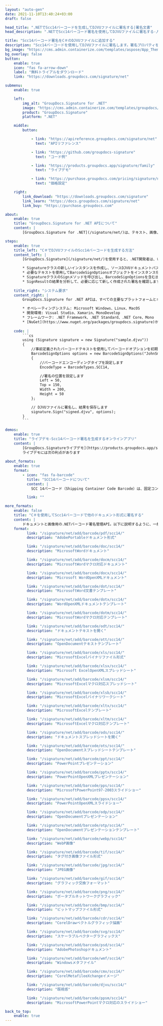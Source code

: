 ```yaml
---
layout: "auto-gen"
date: 2021-11-10T13:40:24+03:00
draft: false

head_title: ".NETでScc14バーコードを生成してDJVUファイルに署名する|署名文書"
head_description: ".NETでScc14バーコード署名を使用してDJVUファイルに署名する-人気のあるビジネスドキュメントや画像ファイル形式にバーコードを追加する."

title: "Scc14バーコード署名をC＃のDJVUファイルに追加する"
description: "Scc14バーコードを使用してDJVUファイルに署名します。署名プロパティを操作し、ニーズに合ったドキュメント内で高度な署名オプションを設定します."
bg_image: "https://cms.admin.containerize.com/templates/aspose/App_Themes/V3/images/bg/header1.png"
bg_overlay: false
button:
    enable: true
    icon: "fas fa-arrow-down"
    label: "無料トライアルをダウンロード"
    link: "https://downloads.groupdocs.com/signature/net"

submenu:
    enable: true

    left:
        img_alt: "GroupDocs.Signature for .NET"
        image: "https://cms.admin.containerize.com/templates/groupdocs/images/product-logos/90x90-noborder/groupdocs-signature-net.png"
        product: "GroupDocs.Signature"
        platform: ".NET"

    middle:
        button:

            - link: "https://apireference.groupdocs.com/signature/net"
              text: "APIリファレンス"

            - link: "https://github.com/groupdocs-signature"
              text: "コード例"

            - link: "https://products.groupdocs.app/signature/family"
              text: "ライブデモ"

            - link: "https://purchase.groupdocs.com/pricing/signature/net"
              text: "価格設定"

    right:
        link_download: "https://downloads.groupdocs.com/signature"
        link_learn: "https://docs.groupdocs.com/signature/net"
        link_buy: "https://purchase.groupdocs.com"

about:
    enable: true
    title: "GroupDocs.Signature for .NET APIについて"
    content: |
        [GroupDocs.Signature for .NET](/signature/net/)は、テキスト、画像、バーコード、スタンプ、フォームフィールド、QRコード、メタデータなどのさまざまな署名タイプを使用してデジタルドキュメントに電子署名するネイティブ.NETAPIです。ユーザーは、PDF、Microsoft Word、Excelワークシート、PowerPointプレゼンテーション、Adobe Photoshop、メタファイル、および画像ファイル形式内のデジタル署名を追加、編集、検証、削除、および検索でき、必要に応じて署名プロパティをカスタマイズするための追加サポートがあります。

steps:
    enable: true
    title_left: "C＃でDJVUファイルのScc14バーコードを生成する方法"
    content_left: |
        [GroupDocs.Signature](/signature/net/)を使用すると、.NET開発者は、いくつかの簡単な手順を実行することで、アプリケーション内のDJVUファイルにScc14バーコードを簡単に追加できます。

        * Signatureクラスの新しいインスタンスを作成し、ソースDJVUドキュメントパスをコンストラクターパラメーターとして渡します。
        * 必要なテキストを使用してBarcodeSignOptionsオブジェクトをインスタンス化し、EncodeTypeプロパティをSCC14に設定します。
        * SignatureクラスのSignメソッドを呼び出し、BarcodeSignOptionsを含む出力DJVUファイル名を渡します。
        * SignResultの結果を分析して、必要に応じて新しく作成された署名を確認します。
        
    title_right: "システム要求"
    content_right: |
        GroupDocs.Signature for .NET APIは、すべての主要なプラットフォームとオペレーティングシステムでサポートされています。以下のコードを実行する前に、システムに次の前提条件がインストールされていることを確認してください。

        * オペレーティングシステム: Microsoft Windows、Linux、MacOS
        * 開発環境: Visual Studio、Xamarin、MonoDevelop
        * フレームワーク: .NET Framework、.NET Standard、.NET Core、Mono
        * [NuGet](https://www.nuget.org/packages/groupdocs.signature)からGroupDocs.Signaturefor.NETの最新バージョンをダウンロードします
        
    code: |
        ```cs
        using (Signature signature = new Signature("sample.djvu"))
        {
            //事前定義されたバーコードテキストを使用してバーコードオプションを初期化します
            BarcodeSignOptions options = new BarcodeSignOptions("JohnSmith")
            {
                //バーコードエンコーディングタイプを設定します
                EncodeType = BarcodeTypes.SCC14,

                //署名の位置を設定します
                Left = 50,
                Top = 150,
                Width = 200,
                Height = 50
            };

            // DJVUファイルに署名し、結果を保存します 
            signature.Sign("signed.djvu", options);
        }
        ```
        
demos:
    enable: true
    title: "ライブデモ-Scc14バーコード署名を生成するオンラインアプリ"
    content: |
        [GroupDocs.Signatureライブデモ](https://products.groupdocs.app/signature/family)サイトにアクセスして、Scc14バーコードをDJVUファイルに今すぐ追加してください。  
        ライブデモには次の利点があります
        
about_formats:
    enable: true
    format:
        - icon: "fas fa-barcode"
          title: "SCC14バーコードについて"
          content: |
            SCC 14バーコード（Shipping Container Code Barcode）は、固定コンテンツの輸送コンテナに割り当てられた14桁の番号です。

          link: ""

more_formats:
    enable: false
    title: "C＃を使用してScc14バーコードで他のドキュメント形式に署名する"
    content: |
        ドキュメントと画像用の.NETバーコード署名管理API。以下に説明するように、一般的なファイル形式のいくつかにバーコード署名を追加します。
    format: 
          link: "/signature/net/add/barcode/pdf/scc14/"
          description: "AdobePortableドキュメント形式"

          link: "/signature/net/add/barcode/doc/scc14/"
          description: "MicrosoftWordドキュメント"

          link: "/signature/net/add/barcode/docm/scc14/"
          description: "MicrosoftWordマクロ対応ドキュメント"

          link: "/signature/net/add/barcode/docx/scc14/"
          description: "Microsoft WordOpenXMLドキュメント"

          link: "/signature/net/add/barcode/dot/scc14/"
          description: "MicrosoftWord文書テンプレート"

          link: "/signature/net/add/barcode/dotx/scc14/"
          description: "WordOpenXMLドキュメントテンプレート"

          link: "/signature/net/add/barcode/dotm/scc14/"
          description: "MicrosoftWordマクロ対応テンプレート"       

          link: "/signature/net/add/barcode/odt/scc14/"
          description: "ドキュメントテキストを開く"

          link: "/signature/net/add/barcode/ott/scc14/"
          description: "OpenDocumentテキストテンプレート"

          link: "/signature/net/add/barcode/xls/scc14/"
          description: "MicrosoftExcelバイナリファイル形式"

          link: "/signature/net/add/barcode/xlsx/scc14/"
          description: "Microsoft ExcelOpenXMLスプレッドシート"

          link: "/signature/net/add/barcode/xlsm/scc14/"
          description: "MicrosoftExcelマクロ対応スプレッドシート"

          link: "/signature/net/add/barcode/xlsb/scc14/"
          description: "MicrosoftExcelバイナリワークシート"

          link: "/signature/net/add/barcode/xltx/scc14/"
          description: "MicrosoftExcelテンプレート"

          link: "/signature/net/add/barcode/xltm/scc14/"
          description: "MicrosoftExcelマクロ対応テンプレート"

          link: "/signature/net/add/barcode/ods/scc14/"
          description: "ドキュメントスプレッドシートを開く"

          link: "/signature/net/add/barcode/ots/scc14/"
          description: "OpenDocumentスプレッドシートテンプレート"

          link: "/signature/net/add/barcode/ppt/scc14/"
          description: "PowerPointプレゼンテーション"

          link: "/signature/net/add/barcode/pptx/scc14/"
          description: "PowerPointOpenXMLプレゼンテーション"

          link: "/signature/net/add/barcode/pps/scc14/"
          description: "MicrosoftPowerPoint97-2003スライドショー"

          link: "/signature/net/add/barcode/ppsx/scc14/"
          description: "PowerPointOpenXMLスライドショー"                              

          link: "/signature/net/add/barcode/odp/scc14/"
          description: "OpenDocumentプレゼンテーション"

          link: "/signature/net/add/barcode/otp/scc14/"
          description: "OpenDocumentプレゼンテーションテンプレート"

          link: "/signature/net/add/barcode/webp/scc14/"
          description: "WebP画像"

          link: "/signature/net/add/barcode/tif/scc14/"
          description: "タグ付き画像ファイル形式"

          link: "/signature/net/add/barcode/jpg/scc14/"
          description: "JPEG画像"

          link: "/signature/net/add/barcode/gif/scc14/"
          description: "グラフィック交換フォーマット"

          link: "/signature/net/add/barcode/png/scc14/"
          description: "ポータブルネットワークグラフィック"

          link: "/signature/net/add/barcode/bmp/scc14/"
          description: "ビットマップファイル形式"

          link: "/signature/net/add/barcode/cdr/scc14/"
          description: "CorelDrawベクトルグラフィック描画"

          link: "/signature/net/add/barcode/svg/scc14/"
          description: "スケーラブルベクターグラフィックス"

          link: "/signature/net/add/barcode/psd/scc14/"
          description: "AdobePhotoshopドキュメント"

          link: "/signature/net/add/barcode/wmf/scc14/"
          description: "Windowsメタファイル"        

          link: "/signature/net/add/barcode/cmx/scc14/"
          description: "CorelMetafileeXchangeイメージ"

          link: "/signature/net/add/barcode/djvu/scc14/"
          description: "既視感"

          link: "/signature/net/add/barcode/ppsm/scc14/"
          description: "MicrosoftPowerPointマクロ対応のスライドショー"

back_to_top:
    enable: true
---
```

